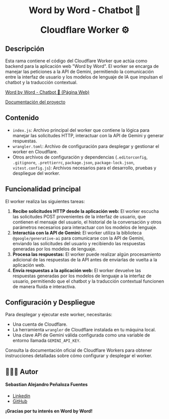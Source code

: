 # <p align="center"> Word by Word - Chatbot 🤖</p> <p align="center">Cloudflare Worker ⚙️ </p>

## Descripción

Esta rama contiene el código del Cloudflare Worker que actúa como backend para la aplicación web "Word by Word". El worker se encarga de manejar las peticiones a la API de Gemini, permitiendo la comunicación entre la interfaz de usuario y los modelos de lenguaje de IA que impulsan el chatbot y la traducción contextual.

[Word by Word - Chatbot 🤖 (Página Web)](https://prompting-dy5.pages.dev/)

[Documentación del proyecto](https://docs.google.com/document/d/1ESBL2dXL67NWDc-PvoMXIfv_VOD1H1dkvOiEOUKysPE/edit?usp=sharing)

## Contenido

- `index.js`: Archivo principal del worker que contiene la lógica para manejar las solicitudes HTTP, interactuar con la API de Gemini y generar respuestas.
- `wrangler.toml`: Archivo de configuración para desplegar y gestionar el worker en Cloudflare.
- Otros archivos de configuración y dependencias (`.editorconfig`, `.gitignore`, `.prettierrc`, `package.json`, `package-lock.json`, `vitest.config.js`): Archivos necesarios para el desarrollo, pruebas y despliegue del worker.

## Funcionalidad principal

El worker realiza las siguientes tareas:

1. **Recibe solicitudes HTTP desde la aplicación web:** El worker escucha las solicitudes POST provenientes de la interfaz de usuario, que contienen el mensaje del usuario, el historial de la conversación y otros parámetros necesarios para interactuar con los modelos de lenguaje.
2. **Interactúa con la API de Gemini:** El worker utiliza la biblioteca `@google/generative-ai` para comunicarse con la API de Gemini, enviando las solicitudes del usuario y recibiendo las respuestas generadas por los modelos de lenguaje.
3. **Procesa las respuestas:** El worker puede realizar algún procesamiento adicional de las respuestas de la API antes de enviarlas de vuelta a la aplicación web.
4. **Envía respuestas a la aplicación web:** El worker devuelve las respuestas generadas por los modelos de lenguaje a la interfaz de usuario, permitiendo que el chatbot y la traducción contextual funcionen de manera fluida e interactiva.

## Configuración y Despliegue

Para desplegar y ejecutar este worker, necesitarás:

- Una cuenta de Cloudflare.
- La herramienta `wrangler` de Cloudflare instalada en tu máquina local.
- Una clave API de Gemini válida configurada como una variable de entorno llamada `GEMINI_API_KEY`.

Consulta la documentación oficial de Cloudflare Workers para obtener instrucciones detalladas sobre cómo configurar y desplegar el worker.

## 👨🏾‍💻 Autor

#### Sebastian Alejandro Peñaloza Fuentes

- [Linkedin](https://www.linkedin.com/in/sebastianpenalozafuentes/)
- [GitHub](https://github.com/Sebastian0021)

**¡Gracias por tu interés en Word by Word!**
